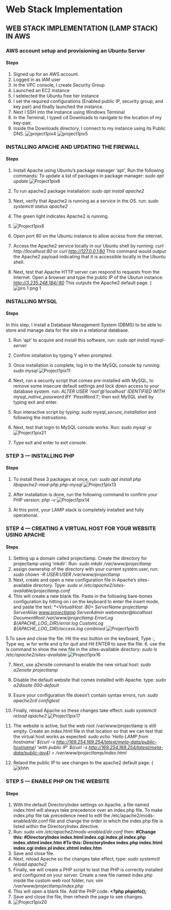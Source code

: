 # Web Stack Implementation

## WEB STACK IMPLEMENTATION (LAMP STACK) IN AWS
### AWS account setup and provisioning an Ubuntu Server
#### Steps
1. Signed up for an AWS account.
2. Logged in as IAM user
3. In the VPC console, I create Security Group
4. Launched an EC2 instance
5. I selelected the Ubuntu free tier instance
6. I set the required configurations (Enabled public IP, security group, and key pair) and finally launched the instance.
7. Next I SSH into the instance using Windows Terminal
8. In the Terminal, I typed cd Downloads to navigate to the location of my key-pair.
9. Inside the Downloads directory, I connect to my instance using its Public DNS.
![project1pix4](https://user-images.githubusercontent.com/74002629/174608684-dadf6c62-f32f-4abf-99bf-dd6078bcf279.PNG)
![project1pix5](https://user-images.githubusercontent.com/74002629/174608722-755ce47c-4c8e-475c-a399-43e314235364.PNG)

### INSTALLING APACHE AND UPDATING THE FIREWALL
#### Steps
1. Install Apache using Ubuntu’s package manager ‘apt', Run the following commands: To update a list of packages in package manager:
*sudo apt update*
![Project1pix6](https://user-images.githubusercontent.com/74002629/176584111-c2fd6d3e-d34a-49c1-854c-8ff272d7b7ca.PNG)

2. To run apache2 package installation:
*sudo apt install apache2*
3. Next, verify that Apache2 is running as a service in the OS. run:
*sudo systemctl status apache2*
4. The green light indicates Apache2 is running.
5. ![Project1pix8](https://user-images.githubusercontent.com/74002629/176584784-e6c1af68-19c6-4fdd-8551-10d1a223c33d.PNG)

6. Open port 80 on the Ubuntu instance to allow access from the internet.
7. Access the Apache2 service locally in our Ubuntu shell by running: 
*curl http://localhost:80* or *curl http://127.0.0.1:80* This command would output the Apache2 payload indicating that it is accessible locally in the Ubuntu shell.
8. Next, test that Apache HTTP server can respond to requests from the Internet. Open a browser and type the public IP of the Ubutun instance: *http://3.235.248.184/:80* This outputs the Apache2 default page.
(![pro 1 png 1](https://github.com/Suleiman223/DevOps-Projects/assets/116959775/865e6a2c-166c-4f03-9468-ffd6ceb2185a)



### INSTALLING MYSQL
#### Steps
In this step, I install a Database Management System (DBMS) to be able to store and manage data for the site in a relational database.
1. Run ‘apt’ to acquire and install this software, run: *sudo apt install mysql-server*
2. Confirm intallation by typing Y when prompted.
3. Once installation is complete, log in to the MySQL console by running: *sudo mysql*
![Project1pix11](https://user-images.githubusercontent.com/74002629/176585224-e55ca7bb-73a7-464a-9172-7161ba5b434b.PNG)

4. Next, run a security script that comes pre-installed with MySQL, to remove some insecure default settings and lock down access to your database system. run: 
*ALTER USER 'root'@'localhost' IDENTIFIED WITH mysql_native_password BY 'PassWord.1';* then exit MySQL shell by typing exit and enter.
5. Run interactive script by typing: *sudo mysql_secure_installation* and following the instrustions.
6. Next, test that login to MySQL console works. Run: *sudo mysql -p* 
![Project1pix21](https://user-images.githubusercontent.com/74002629/176585784-48ef1dd3-049f-45d1-a7df-884764d14d22.PNG)

7. Type exit and enter to exit console.

### STEP 3 — INSTALLING PHP
#### Steps
1. To install these 3 packages at once, run:
*sudo apt install php libapache2-mod-php php-mysql*
![Project1pix13](https://user-images.githubusercontent.com/74002629/176586557-cc03a8d5-bd3b-48c8-9942-92207da39e3f.PNG)

2. After installation is done, run the following command to confirm your PHP version: *php -v*
![Project1pix14](https://user-images.githubusercontent.com/74002629/176586185-40638bfe-6f41-4af6-8d64-ae758b4090b8.PNG)

4. At this point, your LAMP stack is completely installed and fully operational.

### STEP 4 — CREATING A VIRTUAL HOST FOR YOUR WEBSITE USING APACHE
#### Steps
1. Setting up a domain called projectlamp. Create the directory for projectlamp using ‘mkdir’. Run: *sudo mkdir /var/www/projectlamp*
2. assign ownership of the directory with your current system user, run: *sudo chown -R $USER:$USER /var/www/projectlamp*
3. Next, create and open a new configuration file in Apache’s sites-available directory. Tpye: *sudo vi /etc/apache2/sites-available/projectlamp.conf*
4. This will create a new blank file. Paste in the following bare-bones configuration by hitting on i on the keyboard to enter the insert mode, and paste the text:
**<VirtualHost *:80>
    ServerName projectlamp
    ServerAlias www.projectlamp 
    ServerAdmin webmaster@localhost
    DocumentRoot /var/www/projectlamp
    ErrorLog ${APACHE_LOG_DIR}/error.log
    CustomLog ${APACHE_LOG_DIR}/access.log combined
  </VirtualHost>**
  ![Project1pix15](https://user-images.githubusercontent.com/74002629/176587989-12ed00f0-f3c5-482f-98dc-1e9c849e8a99.PNG)
  
  5.To save and close the file. Hit the esc button on the keyboard, Type :, Type wq. w for write and q for quit and Hit ENTER to save the file.
  6. use the ls command to show the new file in the sites-available directory: *sudo ls /etc/apache2/sites-available*
  ![Project1pix16](https://user-images.githubusercontent.com/74002629/176588144-f7413246-cf7e-43df-8399-cd7c81e98bae.PNG)
  
  7. Next, use a2ensite command to enable the new virtual host: *sudo a2ensite projectlamp*
  8. Disable the default website that comes installed with Apache. type: *sudo a2dissite 000-default*
  9. Esure your configuration file doesn’t contain syntax errors, run: *sudo apache2ctl configtest*
  10. Finally, reload Apache so these changes take effect: *sudo systemctl reload apache2*
  ![Project1pix17](https://user-images.githubusercontent.com/74002629/176588441-b562f1be-f86d-4c35-83a9-1d0294d9eae0.PNG)
  
  12. The website is active, but the web root /var/www/projectlamp is still empty. Create an index.html file in that location so that we can test that the virtual host works as expected:
*sudo echo 'Hello LAMP from hostname' $(curl -s http://169.254.169.254/latest/meta-data/public-hostname) 'with public IP' $(curl -s http://169.254.169.254/latest/meta-data/public-ipv4) > /var/www/projectlamp/index.html*
12. Relaod the public IP to see changes to the apache2 default page.
(![khhh](https://github.com/Suleiman223/DevOps-Projects/assets/116959775/4ef73c1f-2c3d-460f-b9b5-f88eb9492359)


### STEP 5 — ENABLE PHP ON THE WEBSITE
#### Steps
1. With the default DirectoryIndex settings on Apache, a file named index.html will always take precedence over an index.php file. To make index.php file tak precedence need to edit the /etc/apache2/mods-enabled/dir.conf file and change the order in which the index.php file is listed within the DirectoryIndex directive.
2. Run: *sudo vim /etc/apache2/mods-enabled/dir.conf* then:
**<IfModule mod_dir.c>
        #Change this:
        #DirectoryIndex index.html index.cgi index.pl index.php index.xhtml index.htm
        #To this:
        DirectoryIndex index.php index.html index.cgi index.pl index.xhtml index.htm
</IfModule>**
4. Save and close file.
5. Next, reload Apache so the changes take effect, type: *sudo systemctl reload apache2*
6. Finally, we will create a PHP script to test that PHP is correctly installed and configured on your server. Create a new file named index.php inside the custom web root folder, run: *vim /var/www/projectlamp/index.php*
7. This will open a blank file. Add the PHP code: 
**<?php
phpinfo();**
8. Save and close the file, then refresh the page to see changes.
9. ![Project1pix20](https://user-images.githubusercontent.com/74002629/176642095-d8dbb3b8-ba7f-4772-89d9-6d54c42f35a0.PNG)

